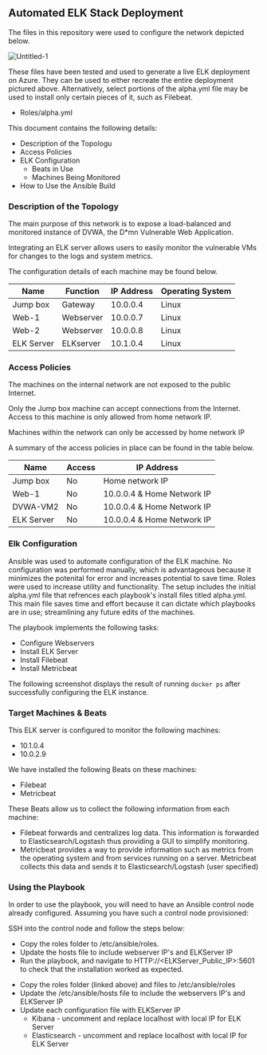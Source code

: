 ## Automated ELK Stack Deployment

The files in this repository were used to configure the network depicted below.

![Untitled-1](https://user-images.githubusercontent.com/82488650/146113230-bbaafbb6-c125-49cd-b433-87a43100999e.png)


These files have been tested and used to generate a live ELK deployment on Azure. They can be used to either recreate the entire deployment pictured above.
Alternatively, select portions of the alpha.yml file may be used to install only certain pieces of it, such as Filebeat.

  - Roles/alpha.yml

This document contains the following details:
- Description of the Topologu
- Access Policies
- ELK Configuration
  - Beats in Use
  - Machines Being Monitored
- How to Use the Ansible Build


### Description of the Topology

The main purpose of this network is to expose a load-balanced and monitored instance of DVWA, the D*mn Vulnerable Web Application.

Integrating an ELK server allows users to easily monitor the vulnerable VMs for changes to the logs and system metrics.

The configuration details of each machine may be found below.

| Name       | Function  | IP Address | Operating System |
|------------|-----------|------------|------------------|
| Jump box   | Gateway   | 10.0.0.4   | Linux            |
| Web-1      | Webserver | 10.0.0.7   | Linux            |
| Web-2      | Webserver | 10.0.0.8   | Linux            |
| ELK Server | ELKserver | 10.1.0.4   | Linux            |

### Access Policies

The machines on the internal network are not exposed to the public Internet. 

Only the Jump box machine can accept connections from the Internet. Access to this machine is only allowed from home network IP.

Machines within the network can only be accessed by home network IP

A summary of the access policies in place can be found in the table below.

| Name       | Access | IP Address                 |
|------------|--------|----------------------------|
| Jump box   | No     | Home network IP            |
| Web-1      | No     | 10.0.0.4 & Home Network IP |
| DVWA-VM2   | No     | 10.0.0.4 & Home Network IP |
| ELK Server | No     | 10.0.0.4 & Home Network IP |

### Elk Configuration

Ansible was used to automate configuration of the ELK machine. No configuration was performed manually, which is advantageous because it minimizes the potenital for error and increases potential to save time. 
Roles were used to increase utility and functionality. The setup includes the initial alpha.yml file that refrences each playbook's install files titled alpha.yml. This main file saves time and effort because it can dictate which playbooks are in use; streamlining any future edits of the machines. 


The playbook implements the following tasks:
- Configure Webservers
- Install ELK Server
- Install Filebeat
- Install Metricbeat

The following screenshot displays the result of running `docker ps` after successfully configuring the ELK instance.



### Target Machines & Beats
This ELK server is configured to monitor the following machines:
- 10.1.0.4
- 10.0.2.9

We have installed the following Beats on these machines:
- Filebeat
- Metricbeat

These Beats allow us to collect the following information from each machine:
- Filebeat forwards and centralizes log data. This information is forwarded to Elasticsearch/Logstash thus providing a GUI to simplify monitoring. 
- Metricbeat provides a way to provide information such as metrics from the operating system and from services running on a server. Metricbeat collects this data and sends it to Elasticsearch/Logstash (user specified)

### Using the Playbook
In order to use the playbook, you will need to have an Ansible control node already configured. Assuming you have such a control node provisioned: 

SSH into the control node and follow the steps below:
- Copy the roles folder to /etc/ansible/roles.
- Update the hosts file to include webserver IP's and ELKServer IP
- Run the playbook, and navigate to HTTP://<ELKServer_Public_IP>:5601 to check that the installation worked as expected.

* Copy the roles folder (linked above) and files to /etc/ansible/roles
* Update the /etc/ansible/hosts file to include the webservers IP's and ELKServer IP
* Update each configuration file with ELKServer IP
    * Kibana - uncomment and replace localhost with local IP for ELK Server
    * Elasticsearch - uncomment and replace localhost with local IP for ELK Server
    
